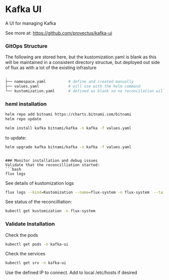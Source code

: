 # Kafka UI
A UI for managing Kafka

See more at:  https://github.com/provectus/kafka-ui


### GitOps Structure
The following are stored here, but the kustomization.yaml is blank as this will be maintained in a consistent directory structue, but 
deployed out side of flux as with a lot of the existing infrasture

```bash
.
├── namespace.yaml          # define and created manually
├── values.yaml             # will use with the helm command
└── kustomization.yaml      # defined as blank so no reconcilation will happen
```

### heml installation

```bash
helm repo add bitnami https://charts.bitnami.com/bitnami
helm repo update

helm install kafka bitnami/kafka -n kafka -f values.yaml
```

to update:
```bash
helm upgrade kafka bitnami/kafka -n kafka -f values.yaml
```

```

### Monitor installation and debug issues
Validate that the reconcilliation started:
```bash
flux logs
```

See details of kustomization logs
```bash
flux logs --kind=Kustomization --name=flux-system -n flux-system  --tail=10
```

See status of the reconcilliation:
```bash
kubectl get kustomization -n flux-system
```


### Validate Installation
Check the pods
```bash
kubectl get pods -n kafka-ui
```

Check the services
```bash
kubectl get srv -n kafka-ui
```

Use the defined IP to connect.  Add to local /etc/hosts if desired
